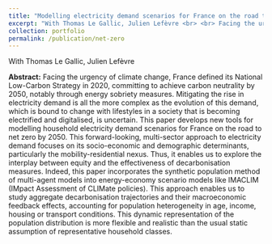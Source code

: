 ```yaml
---
title: "Modelling electricity demand scenarios for France on the road to net-zero"
excerpt: "With Thomas Le Gallic, Julien Lefèvre <br> <br> Facing the urgency of climate change, France defined its National Low-Carbon Strategy in 2020, committing to achieve carbon neutrality by 2050, notably through energy sobriety measures. Mitigating the rise in electricity demand is all the more complex as the evolution of this demand, which is bound to change with lifestyles in a society that is becoming electrified and digitalised, is uncertain. This paper develops new tools for modelling household electricity demand scenarios for France on the road to net zero by 2050. This forward-looking, multi-sector approach to electricity demand focuses on its socio-economic and demographic determinants, particularly the mobility-residential nexus. Thus, it enables us to explore the interplay between equity and the effectiveness of decarbonisation measures. Indeed, this paper incorporates the synthetic population method of multi-agent models into energy-economy scenario models like IMACLIM (IMpact Assessment of CLIMate policies). This approach enables us to study aggregate decarbonisation trajectories and their macroeconomic feedback effects, accounting for population heterogeneity in age, income, housing or transport conditions. This dynamic representation of the population distribution is more flexible and realistic than the usual static assumption of representative household classes."
collection: portfolio
permalink: /publication/net-zero
---
```


With Thomas Le Gallic, Julien Lefèvre

**Abstract:** Facing the urgency of climate change, France defined its National Low-Carbon Strategy in 2020, committing to achieve carbon neutrality by 2050, notably through energy sobriety measures. Mitigating the rise in electricity demand is all the more complex as the evolution of this demand, which is bound to change with lifestyles in a society that is becoming electrified and digitalised, is uncertain. This paper develops new tools for modelling household electricity demand scenarios for France on the road to net zero by 2050. This forward-looking, multi-sector approach to electricity demand focuses on its socio-economic and demographic determinants, particularly the mobility-residential nexus. Thus, it enables us to explore the interplay between equity and the effectiveness of decarbonisation measures. Indeed, this paper incorporates the synthetic population method of multi-agent models into energy-economy scenario models like IMACLIM (IMpact Assessment of CLIMate policies). This approach enables us to study aggregate decarbonisation trajectories and their macroeconomic feedback effects, accounting for population heterogeneity in age, income, housing or transport conditions. This dynamic representation of the population distribution is more flexible and realistic than the usual static assumption of representative household classes.

